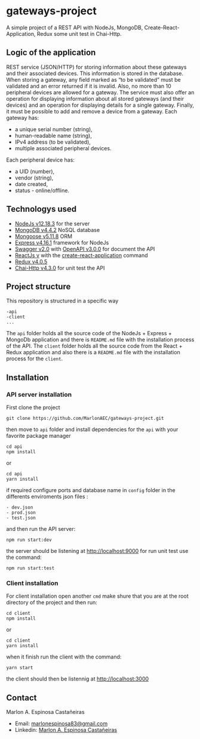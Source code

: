 # gateways-project
A simple project of a REST API with NodeJs, MongoDB, Create-React-Application, Redux some unit test in Chai-Http.

## Logic of the application
REST service (JSON/HTTP) for storing information about these
gateways and their associated devices. This information is stored in the database.
When storing a gateway, any field marked as “to be validated” must be validated and an
error returned if it is invalid. Also, no more than 10 peripheral devices are allowed for a
gateway.
The service must also offer an operation for displaying information about all stored gateways
(and their devices) and an operation for displaying details for a single gateway. Finally, it
must be possible to add and remove a device from a gateway.
Each gateway has:
- a unique serial number (string),
- human-readable name (string),
- IPv4 address (to be validated),
- multiple associated peripheral devices.

Each peripheral device has:
- a UID (number),
- vendor (string),
- date created,
- status - online/offline.

## Technologys used
- [NodeJs v12.18.3](https://nodejs.org) for the server
- [MongoDB v4.4.2](https://mongodb.com) NoSQL database
- [Mongoose v5.11.8](https://mongoosejs.com) ORM
- [Express v4.16.1](https://expressjs.com) framework for NodeJs
- [Swagger v2.0](https://swagger.io) with [OpenAPI v3.0.0](https://openapis.org) for document the API
- [ReactJs v](https://reactjs.org) with the [create-react-application](https://create-react-app.dev/docs/getting-started) command
- [Redux v4.0.5](https://redux.js.org) 
- [Chai-Http v4.3.0](https://chaijs.com/plugins/chai-http) for unit test the API

## Project structure
This repository is structured in a specific way
```
-api
-client
...
```
The `api` folder holds all the source code of the NodeJs + Express + MongoDb application and there is  `README.md` file with the installation process of the API. The `client` folder holds all the source code from the React + Redux application and also there is a `README.md` file with the installation process for the `client`.

## Installation

### API server installation
First clone the project
```
git clone https://github.com/MarlonAEC/gateways-project.git
```

then move to `api` folder and install dependencies for the `api` with your favorite package manager

```
cd api
npm install
```
or
```
cd api
yarn install
```

if required configure ports and database name in `config` folder in the differents enviroments json files :

```
- dev.json
- prod.json
- test.json
```

and then run the API server:

```
npm run start:dev
```

the server should be listening at [http://localhost:9000](http://localhost:9000) for run unit test use the command:

```
npm run start:test
```

### Client installation

For client installation open another `cmd` make shure that you are at the root directory of the project and then run:

```
cd client
npm install
```
or

```
cd client
yarn install
```

when it finish run the client with the command:

```
yarn start
```

the client should then be listennig at [http://localhost:3000](http://localhost:3000)

## Contact
Marlon A. Espinosa Castañeiras
- Email: marlonespinosa83@gmail.com
- Linkedin: [Marlon A. Espinosa Castañeiras](https://www.linkedin.com/in/marlonaec)
